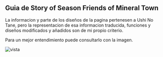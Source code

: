 ## Guia de Story of Season Friends of Mineral Town

La informacion y parte de los diseños de la pagina pertenesen a Ushi No Tane, pero la representacion de esa informacion traducida, funciones y diseños modificados y añadidos son de mi propio criterio.

Para un mejor entendimiento puede consultarlo con la imagen.

![vista](./IMG/img.png)
